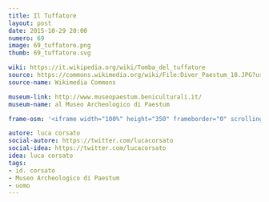 ```yaml
---
title: Il Tuffatore
layout: post
date: 2015-10-29 20:00
numero: 69
image: 69_tuffatore.png
thumb: 69_tuffatore.svg

wiki: https://it.wikipedia.org/wiki/Tomba_del_tuffatore
source: https://commons.wikimedia.org/wiki/File:Diver_Paestum_18.JPG?uselang=it
source-name: Wikimedia Commons

museum-link: http://www.museopaestum.beniculturali.it/
museum-name: al Museo Archeologico di Paestum

frame-osm: '<iframe width="100%" height="350" frameborder="0" scrolling="no" marginheight="0" marginwidth="0" src="http://www.openstreetmap.org/export/embed.html?bbox=15.004481077194214%2C40.421247776803995%2C15.010403394699097%2C40.42532340569747&amp;layer=mapnik&amp;marker=40.42328153832135%2C15.007442235946655" style="border: 1px solid black"></iframe><br/><small><a href="http://www.openstreetmap.org/?mlat=40.42328&amp;mlon=15.00744#map=17/40.42329/15.00744">Visualizza mappa ingrandita</a></small>'

autore: luca corsato
social-autore: https://twitter.com/lucacorsato
social-idea: https://twitter.com/lucacorsato
idea: luca corsato
tags:
- id. corsato
- Museo Archeologico di Paestum
- uomo
---
```



